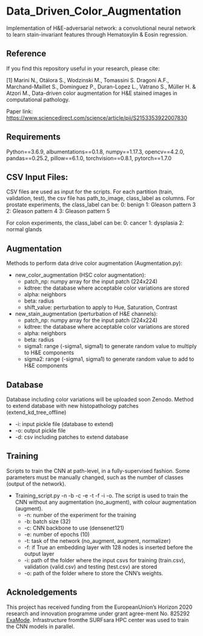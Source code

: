 # Data_Driven_Color_Augmentation

Implementation of H\&E-adversarial network: a convolutional neural network to learn stain-invariant features through Hematoxylin & Eosin regression.

## Reference
If you find this repository useful in your research, please cite:

[1] Marini N., Otálora S., Wodzinski M., Tomassini S. Dragoni A.F., Marchand-Maillet S., Dominguez P., Duran-Lopez L., Vatrano S., Müller H. & Atzori M., Data-driven color augmentation for H&E stained images in computational pathology.

Paper link: https://www.sciencedirect.com/science/article/pii/S2153353922007830

## Requirements
Python==3.6.9, albumentations==0.1.8, numpy==1.17.3, opencv==4.2.0, pandas==0.25.2, pillow==6.1.0, torchvision==0.8.1, pytorch==1.7.0

## CSV Input Files:
CSV files are used as input for the scripts. For each partition (train, validation, test), the csv file has path_to_image, class_label as columns.
For prostate experiments, the class_label can be: 
0: benign
1: Gleason pattern 3
2: Gleason pattern 4
3: Gleason pattern 5

For colon experiments, the class_label can be:
0: cancer
1: dysplasia
2: normal glands

## Augmentation
Methods to perform data drive color augmentation (Augmentation.py):
- new_color_augmentation (HSC color augmentation):
  * patch_np: numpy array for the input patch (224x224)
  * kdtree: the database where acceptable color variations are stored
  * alpha: neighbors
  * beta: radius
  * shift_value: perturbation to apply to Hue, Saturation, Contrast 
- new_stain_augmentation (perturbation of H&E channels):
  * patch_np: numpy array for the input patch (224x224)
  * kdtree: the database where acceptable color variations are stored
  * alpha: neighbors
  * beta: radius
  * sigma1: range (-sigma1, sigma1) to generate random value to multiply to H&E components
  * sigma2: range (-sigma1, sigma1) to generate random value to add to H&E components

## Database
Database including color variations will be uploaded soon Zenodo.
Method to extend database with new histopathology patches (extend_kd_tree_offline)
  * -i: input pickle file (database to extend)
  * -o: output pickle file
  * -d: csv including patches to extend database
## Training
Scripts to train the CNN at path-level, in a fully-supervised fashion.
Some parameters must be manually changed, such as the number of classes (output of the network).

- Training_script.py -n -b -c -e -t -f -i -o. The script is used to train the CNN without any augmentation (no_augment), with colour augmentation (augment).
  * -n: number of the experiment for the training
  * -b: batch size (32)
  * -c: CNN backbone to use (densenet121)
  * -e: number of epochs (10)
  * -t: task of the network (no_augment, augment, normalizer)
  * -f: if True an embedding layer with 128 nodes is inserted before the output layer
  * -i: path of the folder where the input csvs for training (train.csv), validation (valid.csv) and testing (test.csv) are stored
  * -o: path of the folder where to store the CNN’s weights.
  


## Acknoledgements
This project has received funding from the EuropeanUnion’s Horizon 2020 research and innovation programme under grant agree-ment No. 825292 [ExaMode](http://www.examode.eu). Infrastructure fromthe SURFsara HPC center was used to train the CNN models in parallel. 
